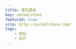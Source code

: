 ```yaml
---
title: 普石基金
key: normalstone
featured: true
site: http://normalstone.com/
tags:
    - 网站
    - 设计
---
```

